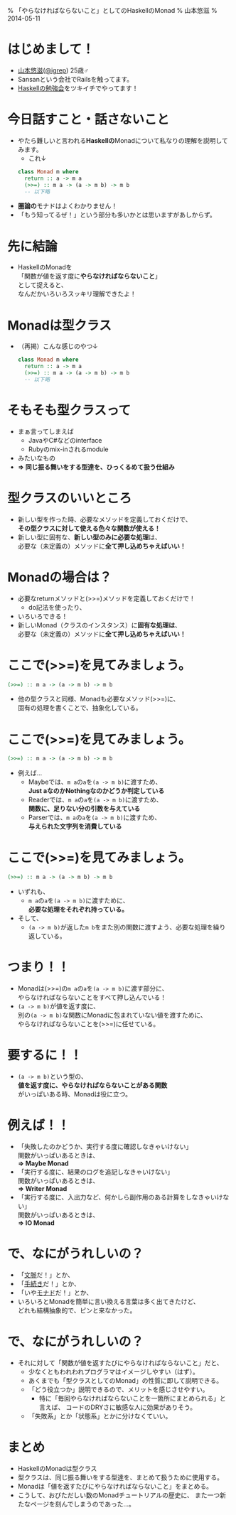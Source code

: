 % 「やらなければならないこと」としてのHaskellのMonad
% 山本悠滋
% 2014-05-11

# はじめまして！

- [山本悠滋](https://plus.google.com/u/0/+YujiYamamoto_igrep/about)([\@igrep](https://twitter.com/igrep)) 25歳♂
- Sansanという会社でRailsを触ってます。
- [Haskellの勉強会](http://connpass.com/series/754/)をツキイチでやってます！

# 今日話すこと・話さないこと

- やたら難しいと言われる**Haskellの**Monadについて私なりの理解を説明してみます。
    - これ↓
    ```haskell
    class Monad m where
      return :: a -> m a
      (>>=) :: m a -> (a -> m b) -> m b
      -- 以下略
    ```
- **圏論の**モナドはよくわかりません！
- 「もう知ってるぜ！」という部分も多いかとは思いますがあしからず。

# 先に結論

- HaskellのMonadを \
  「関数が値を返す度に**やらなければならないこと**」 \
  として捉えると、 \
  なんだかいろいろスッキリ理解できたよ！

# Monadは型クラス

- （再掲）こんな感じのやつ↓

    ```haskell
    class Monad m where
      return :: a -> m a
      (>>=) :: m a -> (a -> m b) -> m b
      -- 以下略
    ```

# そもそも型クラスって

- まぁ言ってしまえば
    - JavaやC#などのinterface
    - Rubyのmix-inされるmodule
- みたいなもの
- **=\> 同じ振る舞いをする型達を、ひっくるめて扱う仕組み**

# 型クラスのいいところ

- 新しい型を作った時、必要なメソッドを定義しておくだけで、 \
  **その型クラスに対して使える色々な関数が使える！**
- 新しい型に固有な、**新しい型のみに必要な処理**は、 \
  必要な（未定義の）メソッドに**全て押し込めちゃえばいい！**

# Monadの場合は？

- 必要なreturnメソッドと(\>\>=)メソッドを定義しておくだけで！
    - do記法を使ったり、
- いろいろできる！
- 新しいMonad（クラスのインスタンス）に**固有な処理は**、 \
  必要な（未定義の）メソッドに**全て押し込めちゃえばいい！**

# ここで(\>\>=)を見てみましょう。

```haskell
(>>=) :: m a -> (a -> m b) -> m b
```

- 他の型クラスと同様、Monadも必要なメソッド(\>\>=)に、 \
  固有の処理を書くことで、抽象化している。

# ここで(\>\>=)を見てみましょう。

```haskell
(>>=) :: m a -> (a -> m b) -> m b
```

- 例えば...
    - Maybeでは、`m a`の`a`を`(a -> m b)`に渡すため、 \
      **Just aなのかNothingなのかどうか判定している**
    - Readerでは、`m a`の`a`を`(a -> m b)`に渡すため、 \
      **関数に、足りない分の引数を与えている**
    - Parserでは、`m a`の`a`を`(a -> m b)`に渡すため、 \
      **与えられた文字列を消費している**

# ここで(\>\>=)を見てみましょう。

```haskell
(>>=) :: m a -> (a -> m b) -> m b
```

- いずれも、
    - `m a`の`a`を`(a -> m b)`に渡すために、 \
      **必要な処理をそれぞれ持っている。**
- そして、
    - `(a -> m b)`が返した`m b`をまた別の関数に渡すよう、必要な処理を繰り返している。

# つまり！！

- Monadは(\>\>=)の`m a`の`a`を`(a -> m b)`に渡す部分に、 \
  やらなければならないことをすべて押し込んでいる！
- `(a -> m b)`が値を返す度に、 \
  別の`(a -> m b)`な関数にMonadに包まれていない値を渡すために、 \
  やらなければならないことを(\>\>=)に任せている。

# 要するに！！

- `(a -> m b)`という型の、 \
  **値を返す度に、やらなければならないことがある関数** \
  がいっぱいある時、Monadは役に立つ。

# 例えば！！

- 「失敗したのかどうか、実行する度に確認しなきゃいけない」 \
  関数がいっぱいあるときは、 \
  **=\> Maybe Monad**
- 「実行する度に、結果のログを追記しなきゃいけない」 \
  関数がいっぱいあるときは、 \
  **=\> Writer Monad**
- 「実行する度に、入出力など、何かしら副作用のある計算をしなきゃいけない」 \
  関数がいっぱいあるときは、 \
  **=\> IO Monad**

# で、なにがうれしいの？

- 「[文脈](http://d.hatena.ne.jp/kazu-yamamoto/20110413/1302683869)だ！」とか、
- 「[手続き](http://fumieval.hatenablog.com/entry/2013/06/05/182316)だ！」とか、
- 「いや[モナド](http://fumieval.hatenablog.com/entry/2013/06/28/224439)だ！」とか、
- いろいろとMonadを簡単に言い換える言葉は多く出てきたけど、 \
  どれも結構抽象的で、ピンと来なかった。

# で、なにがうれしいの？

- それに対して「関数が値を返すたびにやらなければならないこと」だと、
    - 少なくともわれわれプログラマはイメージしやすい（はず）。
    - あくまでも「型クラスとしてのMonad」の性質に即して説明できる。
    - 「どう役立つか」説明できるので、メリットを感じさせやすい。
        - 特に「毎回やらなければならないことを一箇所にまとめられる」と言えば、
          コードのDRYさに敏感な人に効果がありそう。
    - 「失敗系」とか「状態系」とかに分けなくていい。

# まとめ

- HaskellのMonadは型クラス
- 型クラスは、同じ振る舞いをする型達を、まとめて扱うために使用する。
- Monadは「値を返すたびにやらなければならないこと」をまとめる。
- こうして、おびただしい数のMonadチュートリアルの歴史に、
  また一つ新たなページを刻んでしまうのであった...。
